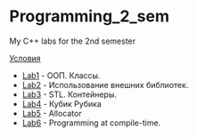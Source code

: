 # Programming_2_sem
My C++ labs for the 2nd semester

[Условия](https://drive.google.com/drive/folders/1aWLTrzNKEqVGmjpx_8-PRPdBTCPJBv56)

* [Lab1](https://github.com/Eminbegin/Programming-2-sem/tree/main/lab1) - ООП. Классы.
* [Lab2](https://github.com/Eminbegin/Programming-2-sem/tree/main/lab2) - Использование внешних библиотек.
* [Lab3](https://github.com/Eminbegin/Programming-2-sem/tree/main/lab3) - STL. Контейнеры.
* [Lab4](https://github.com/Eminbegin/Programming-2-sem/tree/main/lab4) - Кубик Рубика
* [Lab5](https://github.com/Eminbegin/Programming-2-sem/tree/main/lab5) - Allocator
* [Lab6](https://github.com/Eminbegin/Programming-2-sem/tree/main/lab6) - Programming at compile-time.
 
